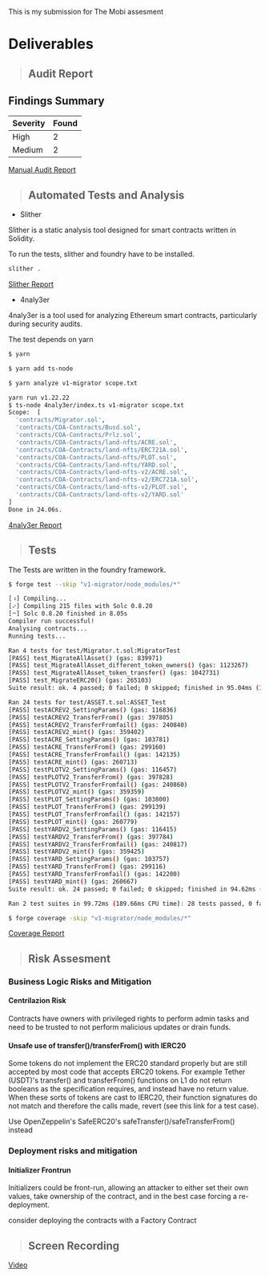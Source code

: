 This is my submission for The Mobi assesment

# Deliverables

> ## Audit Report

## Findings Summary

| Severity               |  Found    |
|------------------------|-----------|
| High                   |   2       |
| Medium                 |   2       |


[Manual Audit Report](./reports/audit_report.md)

> ## Automated Tests and Analysis

- Slither

Slither is a static analysis tool designed for smart contracts written in Solidity.

To run the tests, slither and foundry have to be installed.

```bash
slither . 
```

[Slither Report](./reports/slither_report.md)


- 4naly3er

4naly3er is a tool used for analyzing Ethereum smart contracts, particularly during security audits.

The test depends on yarn

```bash
$ yarn

$ yarn add ts-node

$ yarn analyze v1-migrator scope.txt

yarn run v1.22.22
$ ts-node 4naly3er/index.ts v1-migrator scope.txt
Scope:  [
  'contracts/Migrator.sol',
  'contracts/COA-Contracts/Busd.sol',
  'contracts/COA-Contracts/Prlz.sol',
  'contracts/COA-Contracts/land-nfts/ACRE.sol',
  'contracts/COA-Contracts/land-nfts/ERC721A.sol',
  'contracts/COA-Contracts/land-nfts/PLOT.sol',
  'contracts/COA-Contracts/land-nfts/YARD.sol',
  'contracts/COA-Contracts/land-nfts-v2/ACRE.sol',
  'contracts/COA-Contracts/land-nfts-v2/ERC721A.sol',
  'contracts/COA-Contracts/land-nfts-v2/PLOT.sol',
  'contracts/COA-Contracts/land-nfts-v2/YARD.sol'
]
Done in 24.06s.

```

[4naly3er Report](./reports/4naly3er_report.md)

> ## Tests

The Tests are written in the foundry framework.

```bash
$ forge test --skip "v1-migrator/node_modules/*"

[⠰] Compiling...
[⠔] Compiling 215 files with Solc 0.8.20
[⠒] Solc 0.8.20 finished in 8.05s
Compiler run successful!
Analysing contracts...
Running tests...

Ran 4 tests for test/Migrator.t.sol:MigratorTest
[PASS] test_MigrateAllAsset() (gas: 839971)
[PASS] test_MigrateAllAsset_different_token_owners() (gas: 1123267)
[PASS] test_MigrateAllAsset_token_transfer() (gas: 1042731)
[PASS] test_MigrateERC20() (gas: 265103)
Suite result: ok. 4 passed; 0 failed; 0 skipped; finished in 95.04ms (10.67ms CPU time)

Ran 24 tests for test/ASSET.t.sol:ASSET_Test
[PASS] testACREV2_SettingParams() (gas: 116836)
[PASS] testACREV2_TransferFrom() (gas: 397805)
[PASS] testACREV2_TransferFromfail() (gas: 240840)
[PASS] testACREV2_mint() (gas: 359402)
[PASS] testACRE_SettingParams() (gas: 103781)
[PASS] testACRE_TransferFrom() (gas: 299160)
[PASS] testACRE_TransferFromfail() (gas: 142135)
[PASS] testACRE_mint() (gas: 260713)
[PASS] testPLOTV2_SettingParams() (gas: 116457)
[PASS] testPLOTV2_TransferFrom() (gas: 397828)
[PASS] testPLOTV2_TransferFromfail() (gas: 240860)
[PASS] testPLOTV2_mint() (gas: 359359)
[PASS] testPLOT_SettingParams() (gas: 103800)
[PASS] testPLOT_TransferFrom() (gas: 299139)
[PASS] testPLOT_TransferFromfail() (gas: 142157)
[PASS] testPLOT_mint() (gas: 260779)
[PASS] testYARDV2_SettingParams() (gas: 116415)
[PASS] testYARDV2_TransferFrom() (gas: 397784)
[PASS] testYARDV2_TransferFromfail() (gas: 240817)
[PASS] testYARDV2_mint() (gas: 359425)
[PASS] testYARD_SettingParams() (gas: 103757)
[PASS] testYARD_TransferFrom() (gas: 299116)
[PASS] testYARD_TransferFromfail() (gas: 142200)
[PASS] testYARD_mint() (gas: 260667)
Suite result: ok. 24 passed; 0 failed; 0 skipped; finished in 94.62ms (27.65ms CPU time)

Ran 2 test suites in 99.72ms (189.66ms CPU time): 28 tests passed, 0 failed, 0 skipped (28 total tests)
```

``` bash
$ forge coverage -skip "v1-migrator/node_modules/*"

```

[Coverage Report](./reports/coverage_report.md)

> ## Risk Assesment

### Business Logic Risks and Mitigation

#### Centrilazion Risk

Contracts have owners with privileged rights to perform admin tasks and need to be trusted to not perform malicious updates or drain funds.


#### Unsafe use of transfer()/transferFrom() with IERC20

Some tokens do not implement the ERC20 standard properly but are still accepted by most code that accepts ERC20 tokens. For example Tether (USDT)'s transfer() and transferFrom() functions on L1 do not return booleans as the specification requires, and instead have no return value. When these sorts of tokens are cast to IERC20, their function signatures do not match and therefore the calls made, revert (see this link for a test case).

Use OpenZeppelin's SafeERC20's safeTransfer()/safeTransferFrom() instead


### Deployment risks and mitigation

#### Initializer Frontrun

Initializers could be front-run, allowing an attacker to either set their own values, take ownership of the contract, and in the best case forcing a re-deployment.

consider deploying the contracts with a Factory Contract

> ## Screen Recording

[Video](https://www.youtube.com/watch?v=Ue_aYCvEm70)


